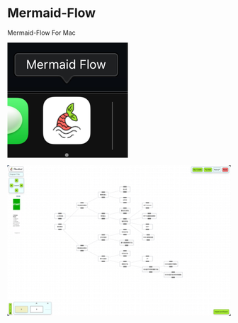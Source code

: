 # Mermaid-Flow
Mermaid-Flow For Mac



![image-20230922200409017](assets/image-20230922200409017.png)

![image-20230922200356754](assets/image-20230922200356754.png)
